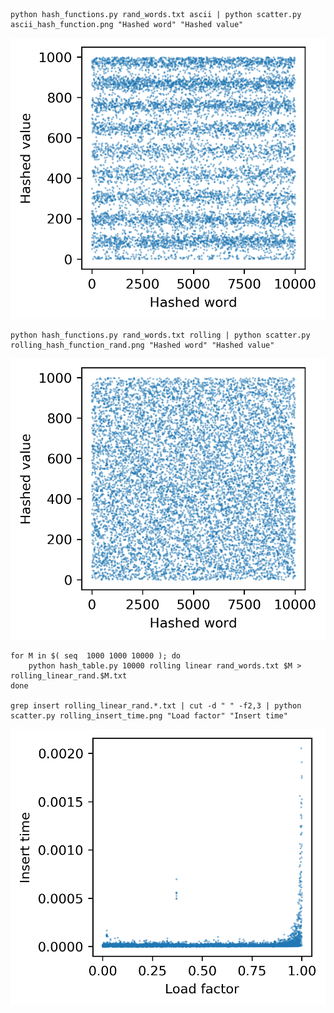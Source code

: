 
```
python hash_functions.py rand_words.txt ascii | python scatter.py ascii_hash_function.png "Hashed word" "Hashed value"
```

![](ascii_hash_function.png)

```
python hash_functions.py rand_words.txt rolling | python scatter.py rolling_hash_function_rand.png "Hashed word" "Hashed value"
```

![](rolling_hash_function_rand.png)

```
for M in $( seq  1000 1000 10000 ); do
    python hash_table.py 10000 rolling linear rand_words.txt $M >  rolling_linear_rand.$M.txt
done

grep insert rolling_linear_rand.*.txt | cut -d " " -f2,3 | python scatter.py rolling_insert_time.png "Load factor" "Insert time"
```

![](rolling_insert_time.png)

